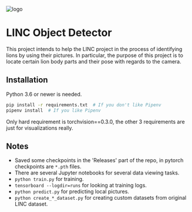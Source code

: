 ![logo](http://linclion.com/linc/wp-content/uploads/2015/06/lincLogo1200-e1525280990866.png)

# LINC Object Detector

This project intends to help the LINC project in the process of identifying lions by using their pictures. In particular, the purpose of this project is to locate certain lion body parts and their pose with regards to the camera.

## Installation
Python 3.6 or newer is needed.
```bash
pip install -r requirements.txt  # If you don't like Pipenv
pipenv install  # If you like Pipenv
```
Only hard requirement is torchvision==0.3.0, the other 3 requirements are just for visualizations really.

## Notes
- Saved some checkpoints in the 'Releases' part of the repo, in pytorch checkpoints are `*.pth` files.
- There are several Jupyter notebooks for several data viewing tasks.
- `python train.py` for training.
- `tensorboard --logdir=runs` for looking at training logs.
- `python predict.py` for predicting local pictures.
- `python create_*_dataset.py` for creating custom datasets from original LINC dataset.
